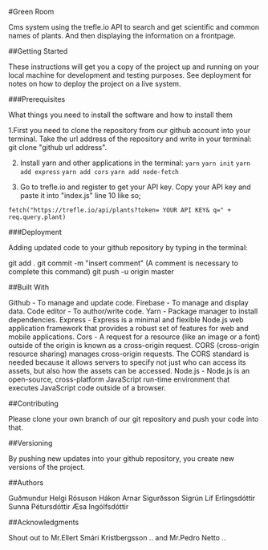 #Green Room

Cms system using the trefle.io API to search and get scientific and common names of plants. 
And then displaying the information on a frontpage.

##Getting Started

These instructions will get you a copy of the project up and running on your local machine for development and testing purposes. See deployment for notes on how to deploy the project on a live system.



###Prerequisites

What things you need to install the software and how to install them

1.First you need to clone the repository from our github account into your terminal. Take the url address of the repository and write in your terminal: git clone "github url address".

2. Install yarn and other applications in the terminal:
``` yarn ```
``` yarn init ```
``` yarn add express ```
``` yarn add cors ```
``` yarn add node-fetch ```

3. Go to trefle.io and register to get your API key. Copy your API key and paste it into "index.js" line 10 like so;

```fetch("https://trefle.io/api/plants?token= YOUR API KEY& q=" + req.query.plant) ```

###Deployment

Adding updated code to your github repository by typing in the terminal: 

git add .
git commit -m "insert comment" (A comment is necessary to complete this command)
git push -u origin master 

##Built With

Github - To manage and update code.
Firebase - To manage and display data.
Code editor - To author/write code.
Yarn - Package manager to install dependencies.
Express - Express is a minimal and flexible Node.js web application framework that provides a robust set of features for web and mobile applications.
Cors - A request for a resource (like an image or a font) outside of the origin is known as a cross-origin request. CORS (cross-origin resource sharing) manages cross-origin requests. The CORS standard is needed because it allows servers to specify not just who can access its assets, but also how the assets can be accessed.
Node.js - Node.js is an open-source, cross-platform JavaScript run-time environment that executes JavaScript code outside of a browser.

##Contributing

Please clone your own branch of our git repository and push your code into that.

##Versioning

By pushing new updates into your github repository, you create new versions of the project.

##Authors

Guðmundur Helgi Rósuson
Hákon Arnar Sigurðsson
Sigrún Líf Erlingsdóttir 
Sunna Pétursdóttir
Æsa Ingólfsdóttir 

##Acknowledgments

Shout out to Mr.Ellert Smári Kristbergsson ..
and Mr.Pedro Netto ..
